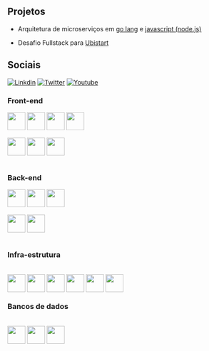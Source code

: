 ## Projetos

* Arquitetura de microserviços em [go lang](https://github.com/brtmvdl/go) e [javascript (node.js)](https://github.com/brtmvdl/nodejs)

* Desafio Fullstack para [Ubistart](https://github.com/brtmvdl/ubistart-challenge)
<!-- [front-end](https://github.com/brtmvdl/ubistart-backend-challenge) [back-end](https://github.com/brtmvdl/ubistart-backend-challenge) -->

## Sociais

[![Linkdin](https://img.shields.io/badge/LinkedIn-0077B5?style=for-the-badge&logo=linkedin&logoColor=white)](https://www.linkedin.com/in/brtmvdl/)
[![Twitter](https://img.shields.io/badge/Twitter-1DA1F2?style=for-the-badge&logo=twitter&logoColor=white)](https://twitter.com/brtmvdl)
[![Youtube](https://img.shields.io/badge/YouTube-FF0000?style=for-the-badge&logo=youtube&logoColor=white)](https://www.youtube.com/channel/UCFZY5-Pc7xJRAnko2FqneTw)

### Front-end

<div>
  <img align="center" alt="" width="40" src="https://cdn.jsdelivr.net/gh/devicons/devicon/icons/html5/html5-original.svg"/>
  <img align="center" alt="" width="40" src="https://cdn.jsdelivr.net/gh/devicons/devicon/icons/css3/css3-original.svg"/>
  <img align="center" alt="" width="40" src="https://cdn.jsdelivr.net/gh/devicons/devicon/icons/javascript/javascript-original.svg"/>
  <img align="center" alt="" width="40" src="https://cdn.jsdelivr.net/gh/devicons/devicon/icons/typescript/typescript-original.svg" />

</div>

<div>&nbsp;</div>

<div>
  <img align="center" alt="" width="40" src="https://cdn.jsdelivr.net/gh/devicons/devicon/icons/angularjs/angularjs-original.svg" />
  <img align="center" alt="" width="40" src="https://cdn.jsdelivr.net/gh/devicons/devicon/icons/react/react-original-wordmark.svg" />
  <img align="center" alt="" width="40" src="https://cdn.jsdelivr.net/gh/devicons/devicon/icons/ionic/ionic-original-wordmark.svg" />

</div>

<div>&nbsp;</div>

### Back-end

<div>
  <img align="center" alt="" width="40" src="https://cdn.jsdelivr.net/gh/devicons/devicon/icons/nodejs/nodejs-original-wordmark.svg" />
  <img align="center" alt="" width="40" src="https://cdn.jsdelivr.net/gh/devicons/devicon/icons/go/go-original-wordmark.svg" />
  <img align="center" alt="" width="40" src="https://cdn.jsdelivr.net/gh/devicons/devicon/icons/python/python-original-wordmark.svg" />

</div>

<div>&nbsp;</div>

<div>
  <img align="center" alt="" width="40" src="https://cdn.jsdelivr.net/gh/devicons/devicon/icons/express/express-original-wordmark.svg" />
  <img align="center" alt="" width="40" src="https://cdn.jsdelivr.net/gh/devicons/devicon/icons/nextjs/nextjs-original-wordmark.svg" />

</div>

<div>&nbsp;</div>

### Infra-estrutura

<div>&nbsp;</div>

<div>
  <img align="center" alt="" width="40" src="https://cdn.jsdelivr.net/gh/devicons/devicon/icons/linux/linux-original.svg" />
  <img align="center" alt="" width="40" src="https://cdn.jsdelivr.net/gh/devicons/devicon/icons/docker/docker-original-wordmark.svg" />
  <img align="center" alt="" width="40" src="https://cdn.jsdelivr.net/gh/devicons/devicon/icons/kubernetes/kubernetes-plain-wordmark.svg" />
  <img align="center" alt="" width="40" src="https://cdn.jsdelivr.net/gh/devicons/devicon/icons/gitlab/gitlab-original-wordmark.svg" />
  <img align="center" alt="" width="40" src="https://cdn.jsdelivr.net/gh/devicons/devicon/icons/heroku/heroku-original-wordmark.svg" />
  <img align="center" alt="" width="40" src="https://cdn.jsdelivr.net/gh/devicons/devicon/icons/amazonwebservices/amazonwebservices-original-wordmark.svg" />

</div>

### Bancos de dados

<div>&nbsp;</div>

<div>
  <img align="center" alt="" width="40" src="https://cdn.jsdelivr.net/gh/devicons/devicon/icons/mysql/mysql-original-wordmark.svg" />
  <img align="center" alt="" width="40" src="https://cdn.jsdelivr.net/gh/devicons/devicon/icons/postgresql/postgresql-original-wordmark.svg" />
  <img align="center" alt="" width="40" src="https://cdn.jsdelivr.net/gh/devicons/devicon/icons/mongodb/mongodb-original-wordmark.svg" />

</div>

